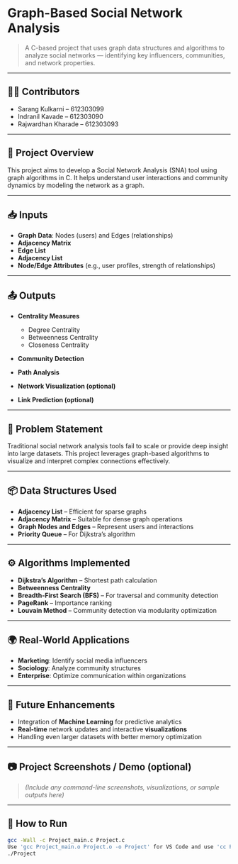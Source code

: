 # Graph-Based Social Network Analysis

> A C-based project that uses graph data structures and algorithms to analyze social networks — identifying key influencers, communities, and network properties.

---

## 👨‍💻 Contributors

- Sarang Kulkarni – 612303099  
- Indranil Kavade – 612303090  
- Rajwardhan Kharade – 612303093  

---

## 📌 Project Overview

This project aims to develop a Social Network Analysis (SNA) tool using graph algorithms in C. It helps understand user interactions and community dynamics by modeling the network as a graph.

---

## 📥 Inputs

- **Graph Data**: Nodes (users) and Edges (relationships)
- **Adjacency Matrix**
- **Edge List**
- **Adjacency List**
- **Node/Edge Attributes** (e.g., user profiles, strength of relationships)

---

## 📤 Outputs

- **Centrality Measures**  
  - Degree Centrality  
  - Betweenness Centrality  
  - Closeness Centrality  

- **Community Detection**  
- **Path Analysis**  
- **Network Visualization (optional)**  
- **Link Prediction (optional)**  

---

## 🧠 Problem Statement

Traditional social network analysis tools fail to scale or provide deep insight into large datasets. This project leverages graph-based algorithms to visualize and interpret complex connections effectively.

---

## 📦 Data Structures Used

- **Adjacency List** – Efficient for sparse graphs  
- **Adjacency Matrix** – Suitable for dense graph operations  
- **Graph Nodes and Edges** – Represent users and interactions  
- **Priority Queue** – For Dijkstra’s algorithm  

---

## ⚙️ Algorithms Implemented

- **Dijkstra’s Algorithm** – Shortest path calculation  
- **Betweenness Centrality**  
- **Breadth-First Search (BFS)** – For traversal and community detection  
- **PageRank** – Importance ranking  
- **Louvain Method** – Community detection via modularity optimization  

---

## 🌍 Real-World Applications

- **Marketing**: Identify social media influencers  
- **Sociology**: Analyze community structures  
- **Enterprise**: Optimize communication within organizations  

---

## 🔮 Future Enhancements

- Integration of **Machine Learning** for predictive analytics  
- **Real-time** network updates and interactive **visualizations**  
- Handling even larger datasets with better memory optimization  

---

## 📷 Project Screenshots / Demo (optional)

> *(Include any command-line screenshots, visualizations, or sample outputs here)*

---

## 📂 How to Run

```bash
gcc -Wall -c Project_main.c Project.c
Use 'gcc Project_main.o Project.o -o Project' for VS Code and use 'cc Project_main.o Project.o -o Project' for Linux Ubuntu 
./Project
